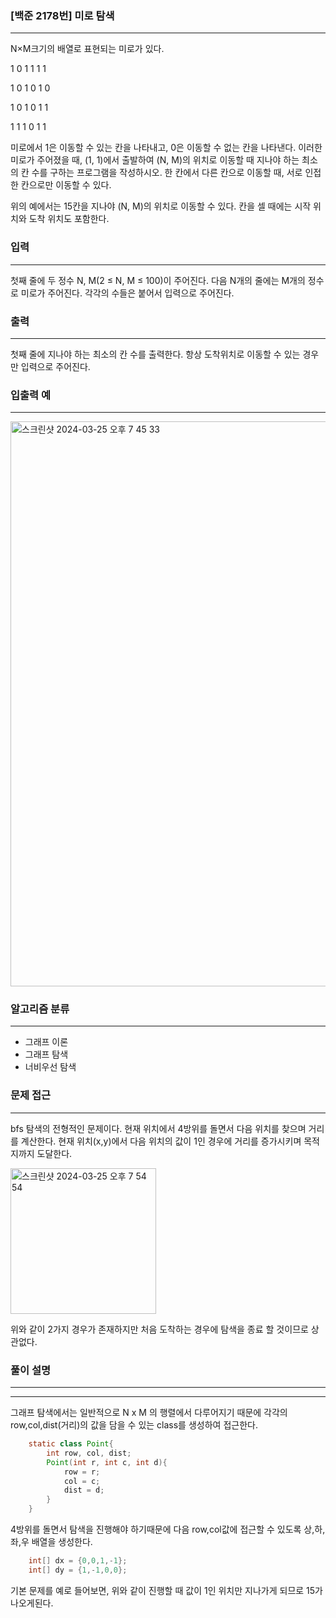 ### [백준 2178번] 미로 탐색
--- 
N×M크기의 배열로 표현되는 미로가 있다.

1	0	1	1	1	1

1	0	1	0	1	0

1	0	1	0	1	1

1	1	1	0	1	1

미로에서 1은 이동할 수 있는 칸을 나타내고, 0은 이동할 수 없는 칸을 나타낸다. 이러한 미로가 주어졌을 때, (1, 1)에서 출발하여 (N, M)의 위치로 이동할 때 지나야 하는 최소의 칸 수를 구하는 프로그램을 작성하시오. 한 칸에서 다른 칸으로 이동할 때, 서로 인접한 칸으로만 이동할 수 있다.

위의 예에서는 15칸을 지나야 (N, M)의 위치로 이동할 수 있다. 칸을 셀 때에는 시작 위치와 도착 위치도 포함한다.

### 입력
---
첫째 줄에 두 정수 N, M(2 ≤ N, M ≤ 100)이 주어진다. 다음 N개의 줄에는 M개의 정수로 미로가 주어진다. 각각의 수들은 붙어서 입력으로 주어진다.

### 출력
---
첫째 줄에 지나야 하는 최소의 칸 수를 출력한다. 항상 도착위치로 이동할 수 있는 경우만 입력으로 주어진다.

### 입출력 예
---
<img width="904" alt="스크린샷 2024-03-25 오후 7 45 33" src="https://github.com/immyeong/react-github-action/assets/62759873/708b992f-1e32-49ed-87aa-7b08a0eb3fb6">

### 알고리즘 분류
---
- 그래프 이론
- 그래프 탐색
- 너비우선 탐색

### 문제 접근
---
bfs 탐색의 전형적인 문제이다. 현재 위치에서 4방위를 돌면서 다음 위치를 찾으며 거리를 계산한다.
현재 위치(x,y)에서 다음 위치의 값이 1인 경우에 거리를 증가시키며 목적지까지 도달한다.

<img width="233" alt="스크린샷 2024-03-25 오후 7 54 54" src="https://github.com/immyeong/react-github-action/assets/62759873/02acffd1-ecd6-425a-836a-be6fe1b28e21">

위와 같이 2가지 경우가 존재하지만 처음 도착하는 경우에 탐색을 종료 할 것이므로 상관없다.

### 풀이 설명
---
---

그래프 탐색에서는 일반적으로 N x M 의 행렬에서 다루어지기 때문에 각각의 row,col,dist(거리)의 값을 담을 수 있는 class를 생성하여 접근한다.

```java
    static class Point{
        int row, col, dist;
        Point(int r, int c, int d){
            row = r;
            col = c;
            dist = d;
        }
    }
```

4방위를 돌면서 탐색을 진행해야 하기때문에 다음 row,col값에 접근할 수 있도록 상,하,좌,우 배열을 생성한다.
```java
    int[] dx = {0,0,1,-1};
    int[] dy = {1,-1,0,0};
```

기본 문제를 예로 들어보면, 위와 같이 진행할 때 값이 1인 위치만 지나가게 되므로 15가 나오게된다.
